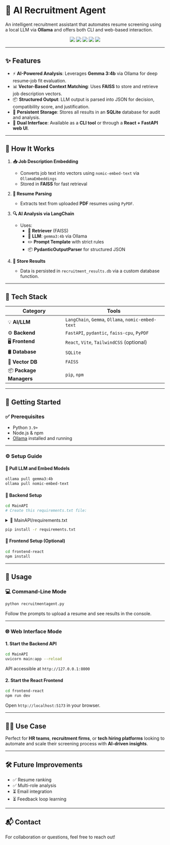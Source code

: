 
# 🤖 AI Recruitment Agent

An intelligent recruitment assistant that automates resume screening using a local LLM via **Ollama** and offers both CLI and web-based interaction.

<p align="center">
  <img src="https://img.shields.io/badge/LLM-Gemma%204b-blueviolet?style=for-the-badge&logo=OpenAI&logoColor=white"/>
  <img src="https://img.shields.io/badge/Framework-FastAPI-009688?style=for-the-badge&logo=fastapi&logoColor=white"/>
  <img src="https://img.shields.io/badge/Frontend-React-61DAFB?style=for-the-badge&logo=react&logoColor=black"/>
  <img src="https://img.shields.io/badge/Vector%20DB-FAISS-0044CC?style=for-the-badge"/>
  <img src="https://img.shields.io/badge/Database-SQLite-003B57?style=for-the-badge&logo=sqlite&logoColor=white"/>
</p>

---

## ✨ Features

- ⚡ **AI-Powered Analysis**: Leverages **Gemma 3:4b** via Ollama for deep resume-job fit evaluation.
- 📊 **Vector-Based Context Matching**: Uses **FAISS** to store and retrieve job description vectors.
- 📦 **Structured Output**: LLM output is parsed into JSON for decision, compatibility score, and justification.
- 💾 **Persistent Storage**: Stores all results in an **SQLite** database for audit and analysis.
- 🧰 **Dual Interface**: Available as a **CLI tool** or through a **React + FastAPI web UI**.

---

## 🧠 How It Works

1. **📥 Job Description Embedding**
   - Converts job text into vectors using `nomic-embed-text` via `OllamaEmbeddings`
   - Stored in **FAISS** for fast retrieval

2. **📄 Resume Parsing**
   - Extracts text from uploaded **PDF** resumes using `PyPDF`.

3. **🔍 AI Analysis via LangChain**
   - Uses:
     - 🔁 **Retriever** (FAISS)
     - 🧠 **LLM**: `gemma3:4b` via Ollama
     - ✏️ **Prompt Template** with strict rules
     - 📦 **PydanticOutputParser** for structured JSON

4. **💾 Store Results**
   - Data is persisted in `recruitment_results.db` via a custom database function.

---

## 🧰 Tech Stack

| Category    | Tools |
|-------------|-------|
| 💡 **AI/LLM** | `LangChain`, `Gemma`, `Ollama`, `nomic-embed-text` |
| ⚙️ **Backend** | `FastAPI`, `pydantic`, `faiss-cpu`, `PyPDF` |
| 🖥️ **Frontend** | `React`, `Vite`, `TailwindCSS` (optional) |
| 🛢️ **Database** | `SQLite` |
| 🧠 **Vector DB** | `FAISS` |
| 📦 **Package Managers** | `pip`, `npm` |

---

## 🚀 Getting Started

### ✅ Prerequisites

- Python `3.9+`
- Node.js & npm
- [Ollama](https://ollama.com/) installed and running

---

### ⚙️ Setup Guide

#### 🔹 Pull LLM and Embed Models

```bash
ollama pull gemma3:4b
ollama pull nomic-embed-text
```

#### 🔹 Backend Setup

```bash
cd MainAPI
# Create this requirements.txt file:
```

<details>
<summary>📄 MainAPI/requirements.txt</summary>

```txt
fastapi
uvicorn[standard]
langchain
langchain-community
langchain-ollama
pydantic
pypdf
faiss-cpu
python-dotenv
python-multipart
```

</details>

```bash
pip install -r requirements.txt
```

#### 🔹 Frontend Setup (Optional)

```bash
cd frontend-react
npm install
```

---

## 🧪 Usage

### 💻 Command-Line Mode

```bash
python recruitmentagent.py
```

Follow the prompts to upload a resume and see results in the console.

---

### 🌐 Web Interface Mode

#### 1. Start the Backend API

```bash
cd MainAPI
uvicorn main:app --reload
```

API accessible at `http://127.0.0.1:8000`

#### 2. Start the React Frontend

```bash
cd frontend-react
npm run dev
```

Open `http://localhost:5173` in your browser.

---


## 🧑‍💼 Use Case

Perfect for **HR teams**, **recruitment firms**, or **tech hiring platforms** looking to automate and scale their screening process with **AI-driven insights**.

---

## 🛠️ Future Improvements

- ✅ Resume ranking
- ✅ Multi-role analysis
- ⏳ Email integration
- ⏳ Feedback loop learning

---

## 📬 Contact

For collaboration or questions, feel free to reach out!
